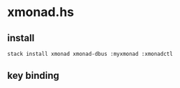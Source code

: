 # xmonad.hs

## install

```sh
stack install xmonad xmonad-dbus :myxmonad :xmonadctl
```

## key binding


